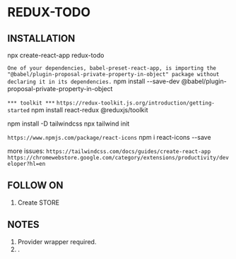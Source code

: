 # REDUX-TODO

## INSTALLATION

npx create-react-app redux-todo

`One of your dependencies, babel-preset-react-app, is importing the
"@babel/plugin-proposal-private-property-in-object" package without
declaring it in its dependencies.`
npm install --save-dev @babel/plugin-proposal-private-property-in-object

`*** toolkit ***`
`https://redux-toolkit.js.org/introduction/getting-started`
npm install react-redux @reduxjs/toolkit

npm install -D tailwindcss
npx tailwind init

`https://www.npmjs.com/package/react-icons`
npm i react-icons --save

more issues:
`https://tailwindcss.com/docs/guides/create-react-app`
`https://chromewebstore.google.com/category/extensions/productivity/developer?hl=en`

## FOLLOW ON

1. Create STORE

## NOTES

1. Provider wrapper required.
2. .
